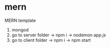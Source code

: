 # mern
MERN template

1. mongod
2. go to server folder -> npm i -> nodemon app.js
3. go to client folder -> npm i -> npm start
